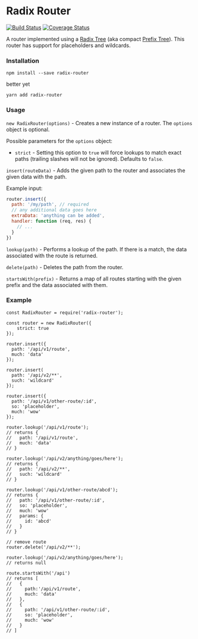 # Radix Router

[![Build Status](https://travis-ci.org/charlieduong94/radix-router.svg?branch=master)](https://travis-ci.org/charlieduong94/radix-router)
[![Coverage Status](https://coveralls.io/repos/github/charlieduong94/radix-router/badge.svg?branch=master)](https://coveralls.io/github/charlieduong94/radix-router?branch=master)

A router implemented using a [Radix Tree](https://en.wikipedia.com/wiki/Radix_tree) (aka compact [Prefix Tree](https://en.wikipedia.com/wiki/Trie)).
This router has support for placeholders and wildcards.

### Installation
```
npm install --save radix-router
```
better yet
```
yarn add radix-router
```

### Usage

`new RadixRouter(options)` - Creates a new instance of a router. The `options` object is optional.

Possible parameters for the `options` object:

- `strict` - Setting this option to `true` will force lookups to match exact paths (trailing slashes will not be ignored). Defaults to `false`.

`insert(routeData)` - Adds the given path to the router and associates the given data with the path.

Example input:
```js
router.insert({
  path: '/my/path', // required
  // any additional data goes here
  extraData: 'anything can be added',
  handler: function (req, res) {
    // ...
  }
})
```


`lookup(path)` - Performs a lookup of the path. If there is a match, the data associated with the route is returned.

`delete(path)` - Deletes the path from the router.

`startsWith(prefix)` - Returns a map of all routes starting with the given prefix and the data associated with them.

### Example

```
const RadixRouter = require('radix-router');

const router = new RadixRouter({
    strict: true
});

router.insert({
  path: '/api/v1/route',
  much: 'data'
});

router.insert(
  path: '/api/v2/**',
  such: 'wildcard'
});

router.insert({
  path: '/api/v1/other-route/:id',
  so: 'placeholder',
  much: 'wow'
});

router.lookup('/api/v1/route');
// returns {
//   path: '/api/v1/route',
//   much: 'data'
// }

router.lookup('/api/v2/anything/goes/here');
// returns {
//   path: '/api/v2/**',
//   such: 'wildcard'
// }

router.lookup('/api/v1/other-route/abcd');
// returns {
//   path: '/api/v1/other-route/:id',
//   so: 'placeholder',
//   much: 'wow'
//   params: {
//     id: 'abcd'
//   }
// }

// remove route
router.delete('/api/v2/**');

router.lookup('/api/v2/anything/goes/here');
// returns null

route.startsWith('/api')
// returns [
//   {
//     path:'/api/v1/route',
//     much: 'data'
//   },
//   {
//     path: '/api/v1/other-route/:id',
//     so: 'placeholder',
//     much: 'wow'
//   }
// ]
```
